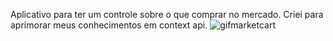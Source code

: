 Aplicativo para ter um controle sobre o que comprar no mercado. Criei para aprimorar meus conhecimentos em context api.
![gifmarketcart](https://user-images.githubusercontent.com/125614063/235674062-5afab470-cbe0-4f05-a5d1-54c3e3e26ae0.gif)
